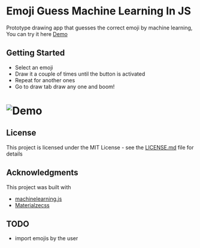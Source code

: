 # Emoji Guess Machine Learning In JS
Prototype drawing app that guesses the correct emoji by machine learning, You can try it here [Demo](https://tarekalqaddy.github.io/emoji-guess-machine-learning-in-js/)

## Getting Started
  - Select an emoji 
  - Draw it a couple of times until the button is activated
  - Repeat for another ones
  - Go to draw tab draw any one and boom!
  

![Demo](http://i.imgur.com/ezUbMKR.gif)
======

## License 
This project is licensed under the MIT License - see the [LICENSE.md](https://github.com/TarekAlQaddy/emoji-guess-machine-learning-in-js/blob/master/LICENSE) file for details


## Acknowledgments
This project was built with
  - [machinelearning.js](https://github.com/junku901/machine_learning)
  - [Materialzecss](https://github.com/Dogfalo/materialize)
  
## TODO
  - import emojis by the user
